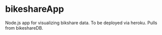# bikeshareApp
Node.js app for visualizing bikshare data. To be deployed via heroku. Pulls from bikeshareDB.
